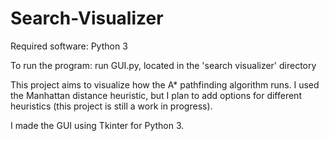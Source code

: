 # Search-Visualizer
Required software: Python 3

To run the program: run GUI.py, located in the 'search visualizer' directory

This project aims to visualize how the A* pathfinding algorithm runs.
I used the Manhattan distance heuristic, but I plan to add options for different
heuristics (this project is still a work in progress).

I made the GUI using Tkinter for Python 3.
